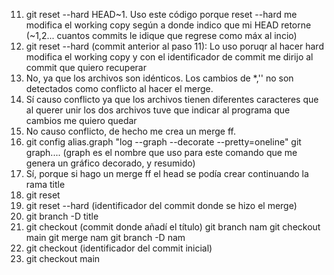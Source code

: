 11. git reset --hard HEAD~1. Uso este código porque reset --hard me modifica el working copy según a donde indico que mi HEAD retorne (~1,2... cuantos commits le idique que regrese como máx al incio)
12. git reset --hard (commit anterior al paso 11): Lo uso poruqr al hacer hard modifica el working copy y con el identificador de commit me dirijo al commit que quiero recuperar
13. No, ya que los archivos son idénticos. Los cambios de *,'' no son detectados como conflicto al hacer el merge.
19. Sí causo conflicto ya que los archivos tienen diferentes caracteres que al querer unir los dos archivos tuve que indicar al programa que cambios me quiero quedar
21. No causo conflicto, de hecho me crea un merge ff.
25. git config alias.graph "log --graph --decorate --pretty=oneline"
    git graph.... (graph es el nombre que uso para este comando que me genera un gráfico decorado, y resumido)
26. Sí, porque si hago un merge ff el head se podía crear continuando la rama title
27. git reset
28. git reset --hard (identificador del commit donde se hizo el merge)
29. git branch -D title
30. git checkout (commit donde añadí el título)
git branch nam
git checkout main
git merge nam
git branch -D nam
32. git checkout (identificador del commit inicial)
33. git checkout main
